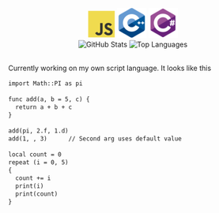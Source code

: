 <div align="center">
  <img src="https://github.com/devicons/devicon/blob/master/icons/javascript/javascript-original.svg" width=55 height=55> 
  <img src="https://github.com/devicons/devicon/blob/master/icons/cplusplus/cplusplus-original.svg" width=60 height=60> 
  <img src="https://github.com/devicons/devicon/blob/master/icons/csharp/csharp-original.svg" width=60 height=60>
  <br>
  <img decoding="async" loading="lazy" align="center" alt="GitHub Stats" src="https://github-readme-stats-navy-two-40.vercel.app/api?username=PlayboyPrime&theme=dark&show_icons=true&custom_title=Github%20Stats&hide_rank=true&include_all_commits=true&line_height=28" />
  <img decoding="async" loading="lazy" align="center" alt="Top Languages" src="https://github-readme-stats-navy-two-40.vercel.app/api/top-langs?username=PlayboyPrime&theme=dark&show_icons=true&custom_title=Top%20Languages&layout=donut&line_height=28&exclude_repo=GTAV-Decompiled-Scripts" />
</div>
<br>

Currently working on my own script language. It looks like this
```
import Math::PI as pi

func add(a, b = 5, c) {
  return a + b + c
}

add(pi, 2.f, 1.d)
add(1, , 3)      // Second arg uses default value

local count = 0
repeat (i = 0, 5)
{
  count += i
  print(i)
  print(count)
}
```
